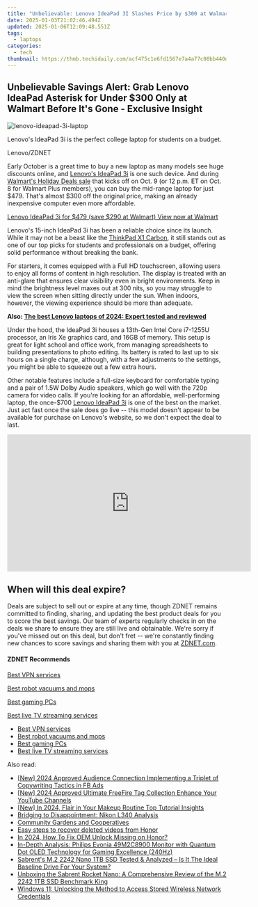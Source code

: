 ```yaml
---
title: "Unbelievable: Lenovo IdeaPad 3I Slashes Price by $300 at Walmart – Limited Time Offer on ZDNet"
date: 2025-01-03T21:02:46.494Z
updated: 2025-01-06T12:09:48.551Z
tags:
  - laptops
categories:
  - tech
thumbnail: https://thmb.techidaily.com/acf475c1e6fd1567e7a4a77c00bb440d7e3dd85bc4408fc0f7550af9263318d9.jpg
---
```


## Unbelievable Savings Alert: Grab Lenovo IdeaPad Asterisk for Under $300 Only at Walmart Before It's Gone - Exclusive Insight

![lenovo-ideapad-3i-laptop](https://www.zdnet.com/a/img/resize/48ac083dc8edd14d7314107af64edec4b3978d7f/2024/09/30/3bc2ce03-8981-40cf-8db1-7ff723f7a218/lenovo-ideapad-3i.jpg?auto=webp&width=1280)

Lenovo's IdeaPad 3i is the perfect college laptop for students on a budget.

Lenovo/ZDNET

Early October is a great time to buy a new laptop as many models see huge discounts online, and [Lenovo's IdeaPad 3i](https://goto.walmart.com/c/5597632/565706/9383?sharedid=zdnet&partnerpropertyid=1980086&u=https%3A%2F%2Fwww.walmart.com%2Fip%2FLenovo-IdeaPad-3i-15-Intel-Core-i7-1255U-16GB-RAM-512-GB-SSD-Arctic-Grey-Windows-11-Home-82RK017QUS%2F5527026637&subId1=zd-__COM_CLICK_ID__-dtp) is one such device. And during [Walmart's Holiday Deals sale](https://goto.walmart.com/c/5597632/565706/9383?sharedid=zdnet&partnerpropertyid=1980086&u=https%3A%2F%2Fwww.walmart.com%2Fshop%2Fdeals&subId1=zd-__COM_CLICK_ID__-dtp) that kicks off on Oct. 9 (or 12 p.m. ET on Oct. 8 for Walmart Plus members), you can buy the mid-range laptop for just $479\. That's almost $300 off the original price, making an already inexpensive computer even more affordable.

[Lenovo IdeaPad 3i for $479 (save $290 at Walmart) View now at Walmart](https://goto.walmart.com/c/5597632/565706/9383?sharedid=zdnet&partnerpropertyid=1980086&u=https%3A%2F%2Fwww.walmart.com%2Fip%2FLenovo-IdeaPad-3i-15-Intel-Core-i7-1255U-16GB-RAM-512-GB-SSD-Arctic-Grey-Windows-11-Home-82RK017QUS%2F5527026637&subId1=zd-__COM_CLICK_ID__-dtp)

Lenovo's 15-inch IdeaPad 3i has been a reliable choice since its launch. While it may not be a beast like the [ThinkPad X1 Carbon](https://shop-links.co/link/?exclusive=1&publisher_slug=itechdaily19598&url=https%3A%2F%2Fwww.lenovo.com%2Fus%2Fen%2Fp%2Flaptops%2Fthinkpad%2Fthinkpadx1%2Fthinkpad-x1-carbon-gen-12-14-inch-intel%2Flen101t0083%3F), it still stands out as one of our top picks for students and professionals on a budget, offering solid performance without breaking the bank. 

For starters, it comes equipped with a Full HD touchscreen, allowing users to enjoy all forms of content in high resolution. The display is treated with an anti-glare that ensures clear visibility even in bright environments. Keep in mind the brightness level maxes out at 300 nits, so you may struggle to view the screen when sitting directly under the sun. When indoors, however, the viewing experience should be more than adequate.

**Also: [The best Lenovo laptops of 2024: Expert tested and reviewed](https://www.zdnet.com/article/best-lenovo-laptop/)**

Under the hood, the IdeaPad 3i houses a 13th-Gen Intel Core i7-1255U processor, an Iris Xe graphics card, and 16GB of memory. This setup is great for light school and office work, from managing spreadsheets to building presentations to photo editing. Its battery is rated to last up to six hours on a single charge, although, with a few adjustments to the settings, you might be able to squeeze out a few extra hours.

Other notable features include a full-size keyboard for comfortable typing and a pair of 1.5W Dolby Audio speakers, which go well with the 720p camera for video calls. If you're looking for an affordable, well-performing laptop, the once-$700 [Lenovo IdeaPad 3i](https://goto.walmart.com/c/5597632/565706/9383?sharedid=zdnet&partnerpropertyid=1980086&u=https%3A%2F%2Fwww.walmart.com%2Fip%2FLenovo-IdeaPad-3i-15-Intel-Core-i7-1255U-16GB-RAM-512-GB-SSD-Arctic-Grey-Windows-11-Home-82RK017QUS%2F5527026637&subId1=zd-__COM_CLICK_ID__-dtp) is one of the best on the market. Just act fast once the sale does go live -- this model doesn't appear to be available for purchase on Lenovo's website, so we don't expect the deal to last. 

<!-- affiliate ads begin -->
<iframe width="560" height="315" src="https://www.youtube.com/embed/KF793jv1LIc?si=fJOogQJ2f8JUfTzZ" title="YouTube video player" frameborder="0" allow="accelerometer; autoplay; clipboard-write; encrypted-media; gyroscope; picture-in-picture; web-share" referrerpolicy="strict-origin-when-cross-origin" allowfullscreen></iframe>
<!-- affiliate ads end -->

## When will this deal expire?

Deals are subject to sell out or expire at any time, though ZDNET remains committed to finding, sharing, and updating the best product deals for you to score the best savings. Our team of experts regularly checks in on the deals we share to ensure they are still live and obtainable. We're sorry if you've missed out on this deal, but don't fret -- we're constantly finding new chances to score savings and sharing them with you at [ZDNET.com](https://www.zdnet.com/). 

#### **ZDNET** Recommends

[Best VPN services](https://www.zdnet.com/article/best-vpn/ "Best VPN services")

[Best robot vacuums and mops](https://www.zdnet.com/article/best-robot-vacuum-mop/ "Best robot vacuums and mops")

[Best gaming PCs](https://www.zdnet.com/article/best-gaming-pc/ "Best gaming PCs")

[Best live TV streaming services](https://www.zdnet.com/article/best-live-tv-streaming-service/ "Best live TV streaming services")

* [Best VPN services](https://www.zdnet.com/article/best-vpn/ "Best VPN services")
* [Best robot vacuums and mops](https://www.zdnet.com/article/best-robot-vacuum-mop/ "Best robot vacuums and mops")
* [Best gaming PCs](https://www.zdnet.com/article/best-gaming-pc/ "Best gaming PCs")
* [Best live TV streaming services](https://www.zdnet.com/article/best-live-tv-streaming-service/ "Best live TV streaming services")

<ins class="adsbygoogle"
     style="display:block"
     data-ad-format="autorelaxed"
     data-ad-client="ca-pub-7571918770474297"
     data-ad-slot="1223367746"></ins>

<ins class="adsbygoogle"
     style="display:block"
     data-ad-client="ca-pub-7571918770474297"
     data-ad-slot="8358498916"
     data-ad-format="auto"
     data-full-width-responsive="true"></ins>

<span class="atpl-alsoreadstyle">Also read:</span>
<div><ul>
<li><a href="https://facebook-video-content.techidaily.com/new-2024-approved-audience-connection-implementing-a-triplet-of-copywriting-tactics-in-fb-ads/"><u>[New] 2024 Approved Audience Connection Implementing a Triplet of Copywriting Tactics in FB Ads</u></a></li>
<li><a href="https://youtube-zero.techidaily.com/024-approved-ultimate-freefire-tag-collection-enhance-your-youtube-channels/"><u>[New] 2024 Approved Ultimate FreeFire Tag Collection Enhance Your YouTube Channels</u></a></li>
<li><a href="https://eaxpv-info.techidaily.com/new-in-2024-flair-in-your-makeup-routine-top-tutorial-insights/"><u>[New] In 2024, Flair in Your Makeup Routine Top Tutorial Insights</u></a></li>
<li><a href="https://buynow-info.techidaily.com/bridging-to-disappointment-nikon-l340-analysis/"><u>Bridging to Disappointment: Nikon L340 Analysis</u></a></li>
<li><a href="https://hardware-reviews.techidaily.com/community-gardens-and-cooperatives/"><u>Community Gardens and Cooperatives</u></a></li>
<li><a href="https://phone-solutions.techidaily.com/easy-steps-to-recover-deleted-videos-from-honor-by-fonelab-android-recover-video/"><u>Easy steps to recover deleted videos from Honor</u></a></li>
<li><a href="https://unlock-android.techidaily.com/in-2024-how-to-fix-oem-unlock-missing-on-honor-by-drfone-android/"><u>In 2024, How To Fix OEM Unlock Missing on Honor?</u></a></li>
<li><a href="https://hardware-reviews.techidaily.com/in-depth-analysis-philips-evonia-49m2c8900-monitor-with-quantum-dot-oled-technology-for-gaming-excellence-240hz/"><u>In-Depth Analysis: Philips Evonia 49M2C8900 Monitor with Quantum Dot OLED Technology for Gaming Excellence (240Hz)</u></a></li>
<li><a href="https://hardware-reviews.techidaily.com/sabrents-m2-2242-nano-1tb-ssd-tested-and-analyzed-is-it-the-ideal-baseline-drive-for-your-system/"><u>Sabrent's M.2 2242 Nano 1TB SSD Tested & Analyzed – Is It The Ideal Baseline Drive For Your System?</u></a></li>
<li><a href="https://hardware-reviews.techidaily.com/unboxing-the-sabrent-rocket-nano-a-comprehensive-review-of-the-m2-2242-1tb-ssd-benchmark-king/"><u>Unboxing the Sabrent Rocket Nano: A Comprehensive Review of the M.2 2242 1TB SSD Benchmark King</u></a></li>
<li><a href="https://tech-recovery.techidaily.com/windows-11-unlocking-the-method-to-access-stored-wireless-network-credentials/"><u>Windows 11: Unlocking the Method to Access Stored Wireless Network Credentials</u></a></li>
</ul></div>

